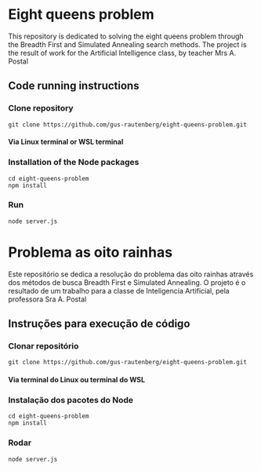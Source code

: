 # Eight queens problem

This repository is dedicated to solving the eight queens problem through the Breadth First and Simulated Annealing search methods. The project is the result of work for the Artificial Intelligence class, by teacher Mrs A. Postal

## Code running instructions 
### Clone repository
```
git clone https://github.com/gus-rautenberg/eight-queens-problem.git
```

#### Via Linux terminal or WSL terminal
### Installation of the Node packages
```
cd eight-queens-problem
npm install
```

### Run
```
node server.js
```

# Problema as oito rainhas

Este repositório se dedica a resolução do problema das oito rainhas através dos métodos de busca Breadth First e Simulated Annealing. O projeto é o resultado de um trabalho para a classe de Inteligencia Artificial, pela professora Sra A. Postal

## Instruções para execução de código
### Clonar repositório
```
git clone https://github.com/gus-rautenberg/eight-queens-problem.git
```

#### Via terminal do Linux ou terminal do WSL
### Instalação dos pacotes do Node
```
cd eight-queens-problem
npm install
```

### Rodar
```
node server.js
```
